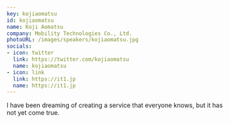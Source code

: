 ```yaml
---
key: kojiaomatsu
id: kojiaomatsu
name: Koji Aomatsu
company: Mobility Technologies Co., Ltd.
photoURL: /images/speakers/kojiaomatsu.jpg
socials:
- icon: twitter
  link: https://twitter.com/kojiaomatsu
  name: kojiaomatsu
- icon: link
  link: https://it1.jp
  name: https://it1.jp
---
```

I have been dreaming of creating a service that everyone knows, but it has not yet come true.